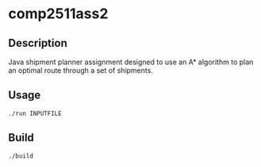 # comp2511ass2

## Description
Java shipment planner assignment designed to use an A* algorithm to plan an optimal route through a set of shipments.

## Usage

~~~
./run INPUTFILE
~~~

## Build

~~~
./build
~~~

